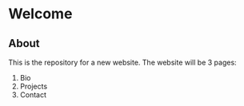 # Welcome 
## About
This is the repository for a new website.
The website will be 3 pages:
1. Bio
2. Projects
3. Contact

